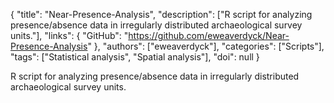{
  "title": "Near-Presence-Analysis",
  "description": ["R script for analyzing presence/absence data in irregularly distributed archaeological survey units."],
  "links": {
    "GitHub": "https://github.com/eweaverdyck/Near-Presence-Analysis"
  },
  "authors": ["eweaverdyck"],
  "categories": ["Scripts"],
  "tags": ["Statistical analysis", "Spatial analysis"],
  "doi": null
}

<!-- Generated by csv2md.R – do not edit by hand -->

R script for analyzing presence/absence data in irregularly distributed archaeological survey units.